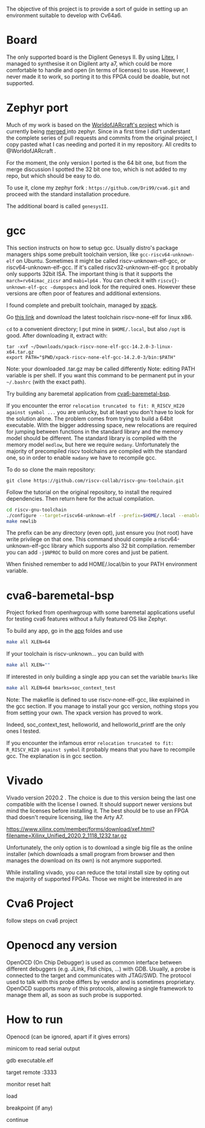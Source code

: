 The objective of this project is to provide a sort of guide in setting up an environment suitable to develop with Cv64a6.

# Board
The only supported board is the Digilent Genesys II. By using [Litex](), I managed to synthesise it on Digilent arty a7, which could be more comfortable to handle and open (in terms of licenses) to use. However, I never made it to work, so porting it to this FPGA could be doable, but not supported.

# Zephyr port

Much of my work is based on the [WorldofJARcraft's project](https://github.com/WorldofJARcraft/zephyr.git) which is currently being [merged ](https://github.com/zephyrproject-rtos/zephyr/pull/77732) into zephyr. Since in a first time I did't understant the complete series of pull requests and commits from the original project, I copy pasted what I cas needing and ported it in my repository. All credits to @WorldofJARcraft .

For the moment, the only version I ported is the 64 bit one, but from the merge discussion I spotted the 32 bit one too, which is not added to my repo, but which should be easy to do.

To use it, clone my zephyr fork : ```https://github.com/Dri99/cva6.git``` and proceed with the standard installation procedure.

The additional board is called ```genesysII```.

# gcc

This section instructs on how to setup gcc. Usually distro's package managers ships some prebuilt toolchain version, like ```gcc-riscv64-unknown-elf``` on Ubuntu.
Sometimes it might be called riscv-unknown-elf-gcc, or riscv64-unknown-elf-gcc. If it's called riscv32-unknown-elf-gcc it probably only supports 32bit ISA. The important thing is that it supports the ```march=rv64imac_zicsr``` and ```mabi=lp64``` . You can check it with ```riscv{}-unknown-elf-gcc -dumpspecs``` and look for the required ones.
However these versions are often poor of features and additional extensions.

I found complete and prebuilt toolchain, managed by [xpack](https://github.com/xpack-dev-tools/riscv-none-elf-gcc-xpack). 

Go [this link](https://github.com/xpack-dev-tools/riscv-none-elf-gcc-xpack/releases) and download the latest toolchain riscv-none-elf for linux x86. 

```cd``` to a convenient directory; I put mine in ```$HOME/.local```, but also ```/opt``` is good.
After downloading it, extract with:

```
tar -xvf ~/Downloads/xpack-riscv-none-elf-gcc-14.2.0-3-linux-x64.tar.gz
export PATH="$PWD/xpack-riscv-none-elf-gcc-14.2.0-3/bin:$PATH"
```
Note: your downloaded .tar.gz may be called differently
Note: editing PATH variable is per shell. If you want this command to be permanent put in your ```~/.bashrc``` (with the exact path).

Try building any baremetal application from [cva6-baremetal-bsp](cva6-baremetal-bsp).

If you encounter the error ```relocation truncated to fit: R_RISCV_HI20 against symbol ...``` you are unlucky, but at least you don't have to look for the solution alone. The problem comes from trying to build a 64bit executable. With the bigger addressing space, new relocations are required for jumping between functions in the standard library and the memory model should be different. The standard library is compiled with the memory model ```medlow```, but here we require ```medany```. Unfortunately the majority of precompiled riscv toolchains are compiled with the standard one, so in order to enable ```madany``` we have to recompile gcc.

To do so clone the main repository:
```
git clone https://github.com/riscv-collab/riscv-gnu-toolchain.git
```
Follow the tutorial on the original repository, to install the required dependencies. Then return here for the actual compilation.

```bash
cd riscv-gnu-toolchain
./configure --target=riscv64-unknown-elf --prefix=$HOME/.local --enable-multilib --with-abi=lp64d --with-arch=rv64imafdc --with-cmodel=medany
make newlib
```
The prefix can be any directory (even opt), just ensure you (not root) have write privilege on that one.
This command should compile a riscv64-unknown-elf-gcc library which supports also 32 bit compilation.
remember you can add ```-j$NPROC``` to build on more cores and just be patient.

When finished remember to add HOME/.local/bin to your PATH environment variable.

# cva6-baremetal-bsp

Project forked from openhwgroup with some baremetal applications useful for testing cva6 features without a fully featured OS like Zephyr.

To build any app, go in the [app](cva6-baremetal-bsp/app) foldes and use

```bash
make all XLEN=64
```
If your toolchain is riscv-unknown... you can build with
```bash
make all XLEN=""
```
If interested in only building a single app you can set the variable ```bmarks``` like
```bash
make all XLEN=64 bmarks=soc_context_test
```
Note: The makefile is defined to use riscv-none-elf-gcc, like explained in the gcc section. If you manage to install your gcc version, nothing stops you from setting your own. The xpack version has proved to work.

Indeed, soc_context_test, helloworld, and helloworld_printf are the only ones I tested.

If you encounter the infamous error ```relocation truncated to fit: R_RISCV_HI20 against symbol``` it probably means that you have to recompile gcc. The explanation is in gcc section.

# Vivado

Vivado version 2020.2 . The choice is due to this version being the last one compatible with the license I owned. It should support newer versions but mind the licenses before installing it. The best should be to use an FPGA thad doesn't require licensing, like the Arty A7.

https://www.xilinx.com/member/forms/download/xef.html?filename=Xilinx_Unified_2020.2_1118_1232.tar.gz

Unfortunately, the only option is to download a single big file as the online installer (which downloads a small program from browser and then manages the download on its own) is not anymore supported.

While installing vivado, you can reduce the total install size by opting out the majority of supported FPGAs. Those we might be interested in are 

# Cva6 Project

follow steps on cva6 project

# Openocd any version

OpenOCD (On Chip Debugger) is used as common interface between different debuggers (e.g. JLink, Ftdi chips, ...) with GDB. Usually, a probe is connected to the target and communicates with JTAG/SWD. The protocol used to talk with this probe differs by vendor and is sometimes proprietary. OpenOCD supports many of this protocols, allowing a single framework to manage them all, as soon as such probe is supported.


# How to run

Openocd (can be ignored, apart if it gives errors)

minicom to read serial output

gdb executable.elf

target remote :3333

monitor reset halt

load

breakpoint (if any)

continue

